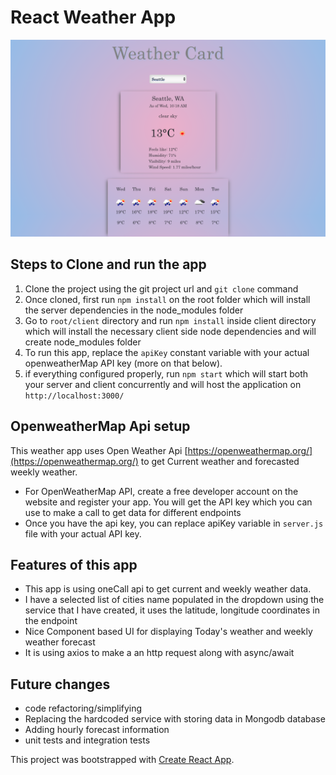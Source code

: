 # React Weather App 

![Image of weather app front design](screenshot/weather_app_front_design.png)

## Steps to Clone and run the app
1. Clone the project using the git project url and  `git clone` command
2. Once cloned, first run `npm install` on the root folder which will install the server dependencies in the node_modules folder
3. Go to `root/client` directory and run `npm install` inside client directory which will install the necessary client side node dependencies and will create node_modules folder
4. To run this app, replace the `apiKey` constant variable with your actual openweatherMap API key (more on that below).
5. if everything configured properly, run `npm start` which will start both your server and client concurrently and will host the application on `http://localhost:3000/`

## OpenweatherMap Api setup
This weather app uses Open Weather Api [https://openweathermap.org/](https://openweathermap.org/) to get Current weather and forecasted weekly weather.
- For OpenWeatherMap API, create a free developer account on the website and register your app. You will get the API key which you can use to make a call to get data for different endpoints
- Once you have the api key, you can replace apiKey variable in `server.js` file with your actual API key.

## Features of this app
- This app is using oneCall api to get current and weekly weather data.
- I have a selected list of cities name populated in the dropdown using the service that I have created, it uses the latitude, longitude coordinates in the endpoint
- Nice Component based UI for displaying Today's weather and weekly weather forecast 
- It is using axios to make a an http request along with async/await

## Future changes
- code refactoring/simplifying
- Replacing the hardcoded service with storing data in Mongodb database
- Adding hourly forecast information
- unit tests and integration tests

This project was bootstrapped with [Create React App](https://github.com/facebook/create-react-app).


